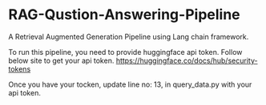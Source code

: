 # RAG-Qustion-Answering-Pipeline

A Retrieval Augmented Generation Pipeline using Lang chain framework.

To run this pipeline, you need to provide huggingface api token. Follow below site to get your api token.
https://huggingface.co/docs/hub/security-tokens

Once you have your tocken, update line no: 13, in query_data.py with your api token.
